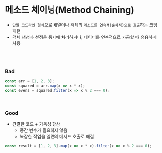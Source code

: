 # 메소드 체이닝(Method Chaining)
- `단일 코드라인 형식`으로 배열이나 객체의 `메소드를 연속적(순차적)으로 호출`하는 코딩 패턴
- 객체 생성과 설정을 동시에 처리하거나, 데이터를 연속적으로 가공할 때 유용하게 사용

<br/><br/>

### Bad
```javascript
const arr = [1, 2, 3];
const squared = arr.map(x => x * x);
const evens = squared.filter(x => x % 2 === 0);
```

<br/>

### Good
- 간결한 코드 + 가독성 향상
    - 중간 변수가 필요하지 않음
    - 복잡한 작업을 일련의 메서드 호출로 해결
```javascript
const result = [1, 2, 3].map(x => x * x).filter(x => x % 2 === 0);
```